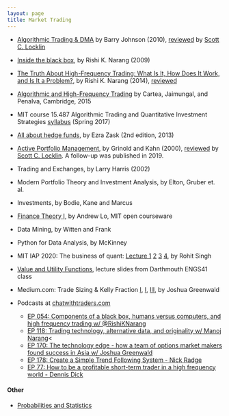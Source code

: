 ```yaml
---
layout: page
title: Market Trading
---
```

* <a href="https://www.amazon.com/Algorithmic-Trading-DMA-introduction-strategies/dp/0956399207/ref=sr_1_3?crid=1NKWJ07CNLTYE&keywords=algorithmic+trading+and+dma&qid=1578104806&sprefix=algorithmic+trading+and+d%2Caps%2C162&sr=8-3">Algorithmic Trading & DMA</a> by Barry Johnson (2010), <a href="https://www.amazon.com/gp/customer-reviews/R3USX62BQJY3A0/ref=cm_cr_getr_d_rvw_ttl?ie=UTF8&ASIN=0956399207">reviewed</a> by <a href="https://www.amazon.com/gp/profile/amzn1.account.AGPC5KWPYAIHN2VMHO2NMZ3556QA/ref=cm_cr_srp_d_gw_btm?ie=UTF8">Scott C. Locklin</a>
* <a href="https://www.amazon.com/Inside-Black-Box-Quantitative-Frequency/dp/1118362411/ref=sr_1_1?crid=WEXX5FPPAV1Y&keywords=inside+the+black+box+the+simple+truth+about+quantitative+trading&qid=1578105037&sprefix=inside+the+black+box%2Caps%2C157&sr=8-1">Inside the black box</a>, by Rishi K. Narang (2009)
* <a href="https://www.amazon.com/gp/product/B00JV6BJG8/ref=dbs_a_def_rwt_hsch_vapi_taft_p1_i2">The Truth About High-Frequency Trading: What Is It, How Does It Work, and Is It a Problem?</a>, by Rishi K. Narang (2014), <a href="https://www.amazon.com/gp/customer-reviews/R2Q2F4216JL1S8/ref=cm_cr_dp_d_rvw_ttl?ie=UTF8&ASIN=B00JV6BJG8">reviewed</a>
* <a href="https://www.book2look.com/book/9781107091146">Algorithmic and High-Frequency Trading</a> by Cartea, Jaimungal, and Penalva, Cambridge, 2015
* MIT course 15.487 Algorithmic Trading and Quantitative Investment Strategies <a href="https://sloanbid.mit.edu/resources/15.487.pdf">syllabus</a> (Spring 2017)
* <a href="https://www.amazon.com/About-Hedge-Revised-Second-McGraw-Hill/dp/0071768319/ref=sr_1_4?crid=15II0RW2V5VWR&keywords=all+about+hedge+funds&qid=1578105687&sprefix=all+about+hedge%2Caps%2C145&sr=8-4">All about hedge funds</a>, by Ezra Zask (2nd edition, 2013)
* <a href="https://www.amazon.com/Active-Portfolio-Management-Quantitative-Controlling/dp/0070248826/ref=sr_1_3?crid=3BFCSAH4GJTMJ&keywords=active+portfolio+management&qid=1578105832&sprefix=active+port%2Caps%2C148&sr=8-3">Active Portfolio Management</a>, by Grinold and Kahn (2000), <a href="https://www.amazon.com/gp/customer-reviews/R15967OE2LWONA/ref=cm_cr_dp_d_rvw_ttl?ie=UTF8&ASIN=0070248826">reviewed</a> by <a href="https://www.amazon.com/gp/profile/amzn1.account.AGPC5KWPYAIHN2VMHO2NMZ3556QA/ref=cm_cr_srp_d_gw_btm?ie=UTF8">Scott C. Locklin</a>. A follow-up was published in 2019.
* Trading and Exchanges, by Larry Harris (2002)
* Modern Portfolio Theory and Investment Analysis, by Elton, Gruber et. al.
* Investments, by Bodie, Kane and Marcus
* <a href="https://ocw.mit.edu/courses/sloan-school-of-management/15-401-finance-theory-i-fall-2008/">Finance Theory I</a>, by Andrew Lo, MIT open courseware
* Data Mining, by Witten and Frank
* Python for Data Analysis, by McKinney
* MIT IAP 2020: The business of quant: <a href="http://bitdribble.com/home/doc/finance/TBQI-Lecture-Slides/TBQI- Lec 1.pdf">Lecture 1</a> <a href="http://bitdribble.com/home/doc/finance/TBQI-Lecture-Slides/TBQI- Lec 2.pdf">2</a> <a href="http://bitdribble.com/home/doc/finance/TBQI-Lecture-Slides/TBQI- Lec 3.pdf">3</a> <a href="http://bitdribble.com/home/doc/finance/TBQI-Lecture-Slides/TBQI- Lec 4.pdf">4</a>, by Rohit Singh
* <a href="http://www.dartmouth.edu/~cushman/courses/engs41/Mark%20Borsuk's%20version%20of%20course/Lectures/Lecture11_ENGS41_post.pdf">Value and Utility Functions</a>, lecture slides from Darthmouth ENGS41 class
* Medium.com: Trade Sizing & Kelly Fraction <a href="https://medium.com/lxdx/trade-sizing-fb546bc3b1aa">I</a>, <a href="https://medium.com/lxdx/trade-sizing-ii-of-iv-a9ce33de5ae4">I</a>, <a href="https://medium.com/lxdx/trade-sizing-iii-of-iv-706e342dda43">III</a>, by Joshua Greenwald

* Podcasts at <a href="https://chatwithtraders.com">chatwithtraders.com</a>
  * <a href="https://chatwithtraders.com/ep-054-rishi-narang/">EP 054: Components of a black box, humans versus computers, and high frequency trading w/ @RishiKNarang</a>
  * <a href="https://chatwithtraders.com/ep-118-manoj-narang/">EP 118: Trading technology, alternative data, and originality w/ Manoj Narang</a><
  * <a href="https://chatwithtraders.com/ep-170-joshua-greenwald/">EP 170: The technology edge - how a team of options market makers found success in Asia w/ Joshua Greenwald</a>
  * <a href="https://www.youtube.com/watch?v=EUUd2kq1Mh4">EP 178: Create a Simple Trend Following System - Nick Radge</a>
  * <a href="https://www.youtube.com/watch?v=WpZhIpVStgI">EP 77: How to be a profitable short-term trader in a high frequency world - Dennis Dick</a>

#### Other
* [Probabilities and Statistics](probabilities_and_statistics.md)
